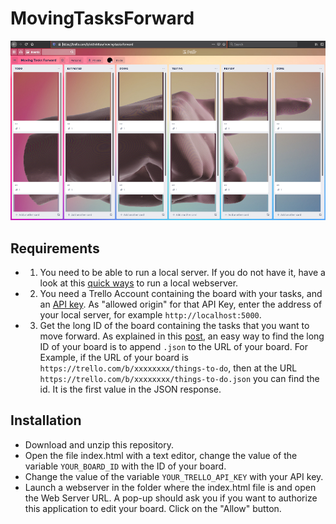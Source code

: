 # MovingTasksForward


![cover](cover.jpg)

## Requirements
- 1. You need to be able to run a local server. If you do not have it, have a look at this [quick ways](https://github.com/processing/p5.js/wiki/Local-server) to run a local webserver.

- 2. You need a Trello Account containing the board with your tasks, and an [API key](https://trello.com/app-key). As "allowed origin" for that API Key, enter the address of your local server, for example `http://localhost:5000`.

- 3. Get the long ID of the board containing the tasks that you want to move forward. As explained in this [post](https://community.atlassian.com/t5/Trello-questions/How-to-get-Trello-Board-ID/qaq-p/1347525), an easy way to find the long ID of your board is to append `.json` to the URL of your board. For Example, if the URL  of your board is `https://trello.com/b/xxxxxxxx/things-to-do`, then at the URL `https://trello.com/b/xxxxxxxx/things-to-do.json` you can find the id. It is the first value in the JSON response.

## Installation

- Download and unzip this repository.
- Open the file index.html with a text editor, change the value of the variable `YOUR_BOARD_ID` with the ID of your board.
- Change the value of the variable `YOUR_TRELLO_API_KEY` with your API key.
- Launch a webserver in the folder where the index.html file is and open the Web Server URL. A pop-up should ask you if you want to authorize this application to edit your board. Click on the "Allow" button.


